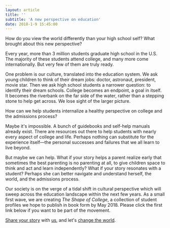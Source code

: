 ```yaml
---
layout: article
title: ''
subtitle: 'A new perspective on education'
date: 2018-1-9 15:45:00
---
```


How do you view the world differently than your high school self?
What brought about this new perspective?

Every year, more than 3 million students graduate high school in the U.S. The majority of these students attend college, and many more come internationally. But very few of them are truly ready.

One problem is our culture, translated into the education system. We ask young children to think of their dream jobs: doctor, astronaut, president, movie star. Then we ask high school students a narrower question: to identify their dream schools. College becomes an endpoint, a goal in itself. It becomes the riverbank on the far side of the water, rather than a stepping stone to help get across. We lose sight of the larger picture.

How can we help students internalize a healthy perspective on college and the admissions process?

Maybe it's impossible. A bunch of guidebooks and self-help manuals already exist. There are resources out there to help students with nearly every aspect of college and life. Perhaps nothing can substitute for the experience itself&mdash;the personal successes and failures that we all learn to live beyond.

But maybe we can help. What if your story helps a parent realize early that sometimes the best parenting is no parenting at all, to give children space to think and act and learn independently? What if your story resonates with a student? Perhaps she can better navigate and understand herself, the world, and the admissions process.

Our society is on the verge of a tidal shift in cultural perspective which will sweep across the education landscape within the next few years. As a small first wave, we are creating _The Shape of College_, a collection of student profiles we hope to publish in book form by May 2018. Please click the first link below if you want to be part of the movement.

<a href="/share" target="_blank">Share your story</a> with <a href="/about" target="_blank">us</a>, and let's <a href="/plan" target="_blank">change the world</a>.

